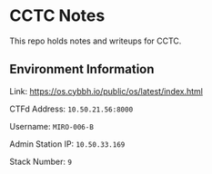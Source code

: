 # CCTC Notes

This repo holds notes and writeups for CCTC.

## Environment Information

Link: https://os.cybbh.io/public/os/latest/index.html

CTFd Address:       `10.50.21.56:8000`

Username:           `MIRO-006-B`

Admin Station IP:   `10.50.33.169`

Stack Number:       `9`
